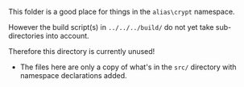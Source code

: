 This folder is a good place for things in the `alias\crypt` namespace.

However the build script(s) in `../../../build/` do not yet take sub-directories into account.

Therefore this directory is currently unused!
- The files here are only a copy of what's in the `src/` directory with namespace declarations added.


